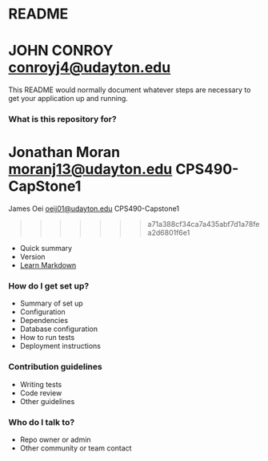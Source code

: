 # README #
# JOHN CONROY conroyj4@udayton.edu
This README would normally document whatever steps are necessary to get your application up and running.

### What is this repository for? ###

Jonathan Moran  <moranj13@udayton.edu>  CPS490-CapStone1
=======
James Oei oeij01@udayton.edu CPS490-Capstone1
>>>>>>> a71a388cf34ca7a435abf7d1a78fea2d6801f6e1
* Quick summary
* Version
* [Learn Markdown](https://bitbucket.org/tutorials/markdowndemo)

### How do I get set up? ###

* Summary of set up
* Configuration
* Dependencies
* Database configuration
* How to run tests
* Deployment instructions

### Contribution guidelines ###

* Writing tests
* Code review
* Other guidelines

### Who do I talk to? ###

* Repo owner or admin
* Other community or team contact